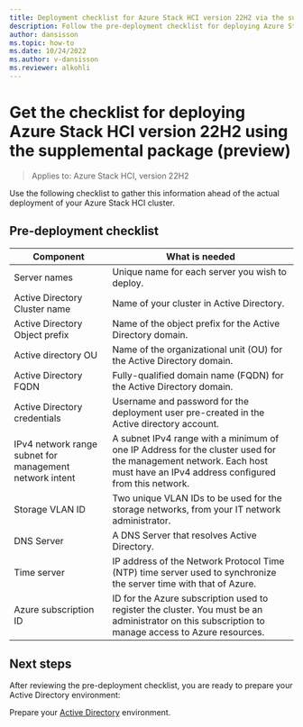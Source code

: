 ```yaml
---
title: Deployment checklist for Azure Stack HCI version 22H2 via the supplemental package
description: Follow the pre-deployment checklist for deploying Azure Stack HCI version 22H2
author: dansisson
ms.topic: how-to
ms.date: 10/24/2022
ms.author: v-dansisson
ms.reviewer: alkohli
---
```


# Get the checklist for deploying Azure Stack HCI version 22H2 using the supplemental package (preview)

> Applies to: Azure Stack HCI, version 22H2

Use the following checklist to gather this information ahead of the actual deployment of your Azure Stack HCI cluster.


## Pre-deployment checklist

|Component|What is needed|
|--|--|
|Server names|Unique name for each server you wish to deploy.|
|Active Directory Cluster name|Name of your cluster in Active Directory.|
Active Directory Object prefix|Name of the object prefix for the Active Directory domain.|
Active directory OU|Name of the organizational unit (OU) for the Active Directory domain.|
|Active Directory FQDN|Fully-qualified domain name (FQDN) for the Active Directory domain.|
|Active Directory credentials|Username and password for the deployment user pre-created in the Active directory account.|
|IPv4 network range subnet for management network intent|A subnet IPv4 range with a minimum of one IP Address for the cluster used for the management network. Each host must have an IPv4 address configured from this network.|
|Storage VLAN ID|Two unique VLAN IDs to be used for the storage networks, from your IT network administrator.|
|DNS Server|A DNS Server that resolves Active Directory.|
|Time server|IP address of the Network Protocol Time (NTP) time server used to synchronize the server time with that of Azure.|
|Azure subscription ID|ID for the Azure subscription used to register the cluster. You must be an administrator on this subscription to manage access to Azure resources.|

## Next steps

After reviewing the pre-deployment checklist, you are ready to prepare your Active Directory environment:

Prepare your [Active Directory](deployment-tool-active-directory.md) environment.
